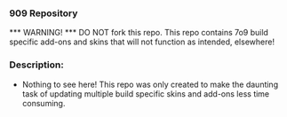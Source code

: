 ### 909 Repository

*** WARNING! *** DO NOT fork this repo. This repo contains 7o9 build specific add-ons and skins that will not function as intended, elsewhere!<br>

### Description:
- Nothing to see here! This repo was only created to make the daunting task of updating multiple build specific skins and add-ons less time consuming.



